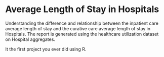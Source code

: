 # Average Length of Stay in Hospitals

Understanding the difference and relationship between the inpatient care average length of stay and the curative care average length of stay in Hospitals.
The report is generated using the healthcare utilization dataset on Hospital aggregates.

It the first project you ever did using R.